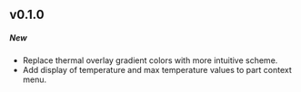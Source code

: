 ## v0.1.0
##### New
- Replace thermal overlay gradient colors with more intuitive scheme.
- Add display of temperature and max temperature values to part context menu.
